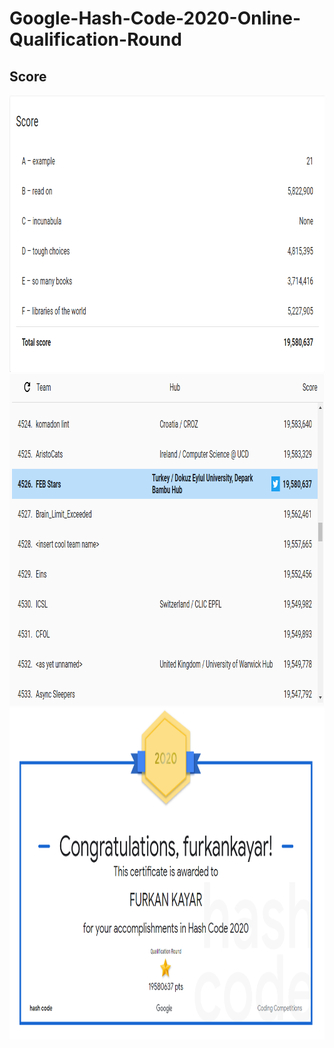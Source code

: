 # Google-Hash-Code-2020-Online-Qualification-Round

<h2>Score</h2>
<img src="/assets/result.png" width=866 height=443/>
<img src="/assets/scoreboard.png" width=875 height=531/>
<img src="/assets/certificate.png" width=875 height=531/>

